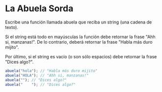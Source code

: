 # La Abuela Sorda

Escribe una función llamada abuela que reciba un string (una cadena de texto).

Si el string está todo en mayúsculas la función debe retornar la frase "Ahh si, manzanas!". De lo contrario, deberá retornar la frase "Habla más duro mijito".

Por último, si el string es vacío (o son sólo espacios) debe retornar la frase "Dices algo?".

```javascript
abuela("hola"); // "Habla más duro mijito"
abuela("HOLA"); // "Ahh si, manzanas!"
abuela(""); // "Dices algo?"
abuela("    "); // "Dices algo?"
```
